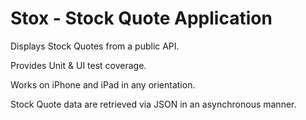 # Stox - Stock Quote Application

Displays Stock Quotes from a public API.

Provides Unit & UI test coverage.

Works on iPhone and iPad in any orientation.

Stock Quote data are retrieved via JSON in an asynchronous manner.